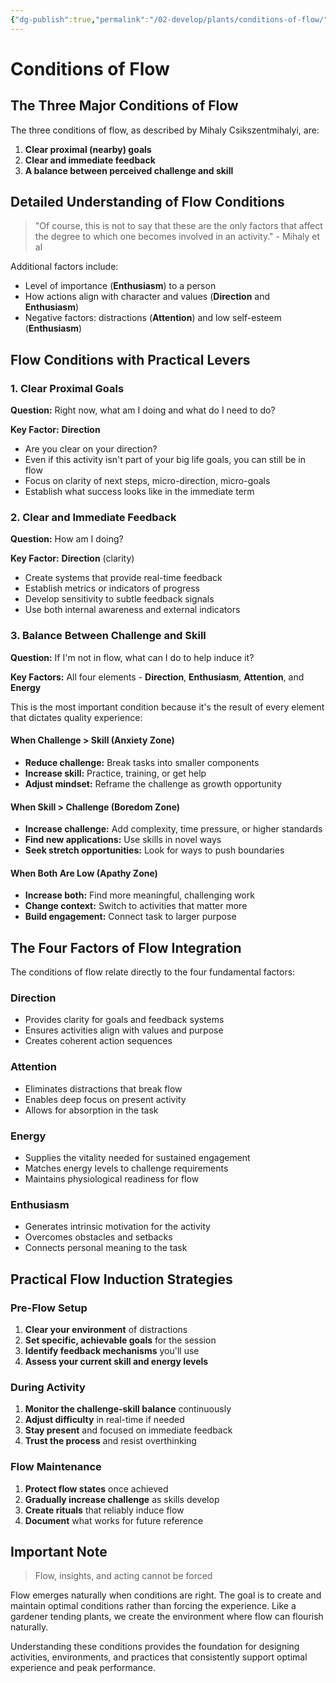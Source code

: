 ```yaml
---
{"dg-publish":true,"permalink":"/02-develop/plants/conditions-of-flow/","title":"Conditions of Flow","tags":["flow","cognition","psychology","productivity","optimal-experience"]}
---
```



# Conditions of Flow

## The Three Major Conditions of Flow

The three conditions of flow, as described by Mihaly Csikszentmihalyi, are:

1. **Clear proximal (nearby) goals**
2. **Clear and immediate feedback**
3. **A balance between perceived challenge and skill**

## Detailed Understanding of Flow Conditions

> "Of course, this is not to say that these are the only factors that affect the degree to which one becomes involved in an activity." - Mihaly et al

Additional factors include:
- Level of importance (**Enthusiasm**) to a person
- How actions align with character and values (**Direction** and **Enthusiasm**)
- Negative factors: distractions (**Attention**) and low self-esteem (**Enthusiasm**)

## Flow Conditions with Practical Levers

### 1. Clear Proximal Goals
**Question:** Right now, what am I doing and what do I need to do?

**Key Factor:** **Direction**
- Are you clear on your direction?
- Even if this activity isn't part of your big life goals, you can still be in flow
- Focus on clarity of next steps, micro-direction, micro-goals
- Establish what success looks like in the immediate term

### 2. Clear and Immediate Feedback
**Question:** How am I doing?

**Key Factor:** **Direction** (clarity)
- Create systems that provide real-time feedback
- Establish metrics or indicators of progress
- Develop sensitivity to subtle feedback signals
- Use both internal awareness and external indicators

### 3. Balance Between Challenge and Skill
**Question:** If I'm not in flow, what can I do to help induce it?

**Key Factors:** All four elements - **Direction**, **Enthusiasm**, **Attention**, and **Energy**

This is the most important condition because it's the result of every element that dictates quality experience:

#### When Challenge > Skill (Anxiety Zone)
- **Reduce challenge:** Break tasks into smaller components
- **Increase skill:** Practice, training, or get help
- **Adjust mindset:** Reframe the challenge as growth opportunity

#### When Skill > Challenge (Boredom Zone)
- **Increase challenge:** Add complexity, time pressure, or higher standards
- **Find new applications:** Use skills in novel ways
- **Seek stretch opportunities:** Look for ways to push boundaries

#### When Both Are Low (Apathy Zone)
- **Increase both:** Find more meaningful, challenging work
- **Change context:** Switch to activities that matter more
- **Build engagement:** Connect task to larger purpose

## The Four Factors of Flow Integration

The conditions of flow relate directly to the four fundamental factors:

### Direction
- Provides clarity for goals and feedback systems
- Ensures activities align with values and purpose
- Creates coherent action sequences

### Attention
- Eliminates distractions that break flow
- Enables deep focus on present activity
- Allows for absorption in the task

### Energy
- Supplies the vitality needed for sustained engagement
- Matches energy levels to challenge requirements
- Maintains physiological readiness for flow

### Enthusiasm
- Generates intrinsic motivation for the activity
- Overcomes obstacles and setbacks
- Connects personal meaning to the task

## Practical Flow Induction Strategies

### Pre-Flow Setup
1. **Clear your environment** of distractions
2. **Set specific, achievable goals** for the session
3. **Identify feedback mechanisms** you'll use
4. **Assess your current skill and energy levels**

### During Activity
1. **Monitor the challenge-skill balance** continuously
2. **Adjust difficulty** in real-time if needed
3. **Stay present** and focused on immediate feedback
4. **Trust the process** and resist overthinking

### Flow Maintenance
1. **Protect flow states** once achieved
2. **Gradually increase challenge** as skills develop
3. **Create rituals** that reliably induce flow
4. **Document** what works for future reference

## Important Note

> Flow, insights, and acting cannot be forced

Flow emerges naturally when conditions are right. The goal is to create and maintain optimal conditions rather than forcing the experience. Like a gardener tending plants, we create the environment where flow can flourish naturally.

Understanding these conditions provides the foundation for designing activities, environments, and practices that consistently support optimal experience and peak performance.
